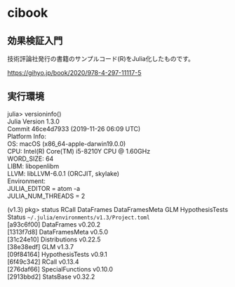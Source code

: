 # cibook

## 効果検証入門

技術評論社発行の書籍のサンプルコード(R)をJulia化したものです。

https://gihyo.jp/book/2020/978-4-297-11117-5

## 実行環境

julia> versioninfo()  
Julia Version 1.3.0  
Commit 46ce4d7933 (2019-11-26 06:09 UTC)  
Platform Info:  
  OS: macOS (x86_64-apple-darwin19.0.0)  
  CPU: Intel(R) Core(TM) i5-8210Y CPU @ 1.60GHz  
  WORD_SIZE: 64  
  LIBM: libopenlibm  
  LLVM: libLLVM-6.0.1 (ORCJIT, skylake)  
Environment:  
  JULIA_EDITOR = atom  -a  
  JULIA_NUM_THREADS = 2  

(v1.3) pkg> status RCall DataFrames DataFramesMeta GLM HypothesisTests  
    Status `~/.julia/environments/v1.3/Project.toml`  
  [a93c6f00] DataFrames v0.20.2  
  [1313f7d8] DataFramesMeta v0.5.0  
  [31c24e10] Distributions v0.22.5  
  [38e38edf] GLM v1.3.7  
  [09f84164] HypothesisTests v0.9.1  
  [6f49c342] RCall v0.13.4  
  [276daf66] SpecialFunctions v0.10.0  
  [2913bbd2] StatsBase v0.32.2  
